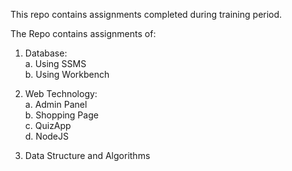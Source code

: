 This repo contains assignments completed during training period.

The Repo contains assignments of:

1. Database:<br>
    a. Using SSMS<br>
    b. Using Workbench<br>
  
2. Web Technology:<br>
    a. Admin Panel<br>
    b. Shopping Page<br>
    c. QuizApp<br>
    d. NodeJS<br>
  
3. Data Structure and Algorithms
